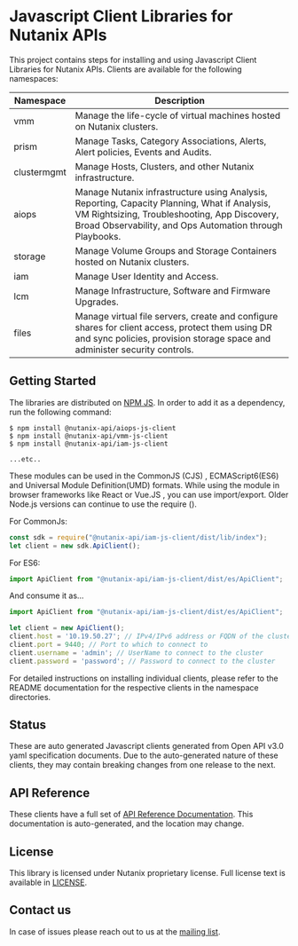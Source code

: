 # Javascript Client Libraries for Nutanix APIs

This project contains steps  for installing and using Javascript Client Libraries for Nutanix APIs. Clients
are available for the following namespaces:

| Namespace    | Description                                                                                         |
|--------------|-----------------------------------------------------------------------------------------------------|
| vmm          | Manage the life-cycle of virtual machines hosted on Nutanix clusters.                                        |
| prism        | Manage Tasks, Category Associations, Alerts, Alert policies, Events and Audits.|
| clustermgmt  | Manage Hosts, Clusters, and other Nutanix infrastructure.                                                    |
| aiops        | Manage Nutanix infrastructure using Analysis, Reporting, Capacity Planning, What if Analysis, VM Rightsizing, Troubleshooting, App Discovery, Broad Observability, and Ops Automation through Playbooks.|
| storage      | Manage Volume Groups and Storage Containers hosted on Nutanix clusters.                                     |
| iam          | Manage User Identity and Access.                                                                     |
| lcm          | Manage Infrastructure, Software and Firmware Upgrades. |
| files        | Manage virtual file servers, create and configure shares for client access, protect them using DR and sync policies, provision storage space and administer security controls.|

## Getting Started

The libraries are distributed on [NPM JS](https://www.npmjs.com/). In order to add it as a dependency, run the following command:

```shell
$ npm install @nutanix-api/aiops-js-client
$ npm install @nutanix-api/vmm-js-client
$ npm install @nutanix-api/iam-js-client

...etc..

```

These modules can be used in the CommonJS (CJS) , ECMAScript6(ES6) and Universal Module Definition(UMD) formats. While using the module in browser frameworks like React or Vue.JS , you can use import/export. Older Node.js versions can continue to use the require ().

For CommonJs:

```javascript
const sdk = require("@nutanix-api/iam-js-client/dist/lib/index");
let client = new sdk.ApiClient();
```

For ES6:

```javascript
import ApiClient from "@nutanix-api/iam-js-client/dist/es/ApiClient";
```

And consume it as...

```javascript
import ApiClient from "@nutanix-api/iam-js-client/dist/es/ApiClient";

let client = new ApiClient();
client.host = '10.19.50.27'; // IPv4/IPv6 address or FQDN of the cluster
client.port = 9440; // Port to which to connect to
client.username = 'admin'; // UserName to connect to the cluster
client.password = 'password'; // Password to connect to the cluster
```

For detailed instructions on installing individual clients, please refer to the README documentation for the respective clients in the namespace directories.


## Status
These are auto generated Javascript clients generated from Open API v3.0 yaml specification documents.
Due to the auto-generated nature of these clients, they may contain breaking changes from one release to
the next.

## API Reference
These clients have a full set of [API Reference Documentation](https://developers.nutanix.com/). This documentation is auto-generated, and the location may change.

## License
This library is licensed under Nutanix proprietary license. Full license text is available in [LICENSE](https://developers.nutanix.com/license).

## Contact us
In case of issues please reach out to us at the [mailing list](@sdk@nutanix.com).
